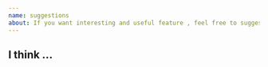 ```yaml
---
name: suggestions
about: If you want interesting and useful feature , feel free to suggest.
---
```


## I think ...
